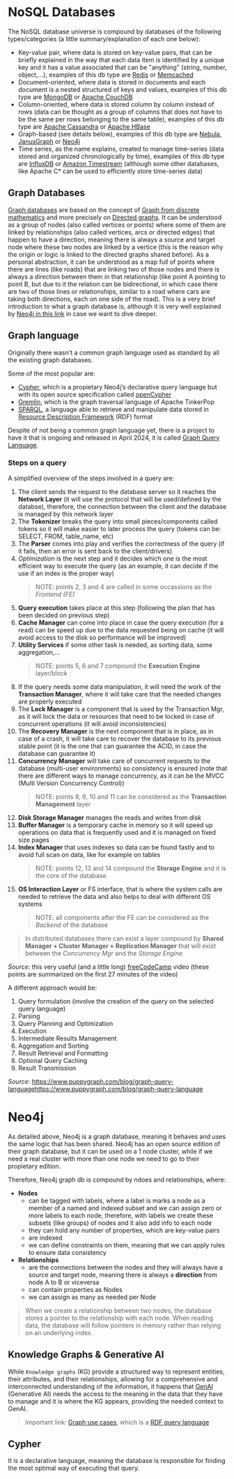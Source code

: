 # NoSQL Databases
The NoSQL database universe is compound by databases of the following types/categories (a little summary/explanation of each one below):

- Key-value pair, where data is stored on key-value pairs, that can be briefly explained in the way that each data item is identified by a unique key and it has a value associated that can be "anything" (string, number, object,...), examples of this db type are [Redis](https://redis.io/) or [Memcached](https://memcached.org/)
- Document-oriented, where data is stored in documents and each document is a nested structured of keys and values, examples of this db type are [MongoDB](https://www.mongodb.com/) or [Apache CouchDB](https://couchdb.apache.org/)
- Column-oriented, where data is stored column by column instead of rows (data can be thought as a group of columns that does not have to be the same per rows belonging to the same table), examples of this db type are [Apache Cassandra](https://cassandra.apache.org/_/index.html) or [Apache HBase](https://hbase.apache.org/)
- Graph-based (see details below), examples of this db type are [Nebula](https://www.nebula-graph.io/), [JanusGraph](https://janusgraph.org/) or [Neo4j](https://neo4j.com/product/neo4j-graph-database/)
- Time series, as the name explains, created to manage time-series (data stored and organized chronologically by time), examples of this db type are [InfluxDB](https://www.influxdata.com/) or [Amazon Timestream](https://aws.amazon.com/timestream/) (although some other databases, like Apache C* can be used to efficiently store time-series data)

## Graph Databases
[Graph databases](https://en.wikipedia.org/wiki/Graph_database) are based on the concept of [Graph from discrete mathematics](https://en.wikipedia.org/wiki/Graph_(discrete_mathematics)) and more precisely on [Directed graphs](https://en.wikipedia.org/wiki/Directed_graph). It can be understood as a group of nodes (also called vertices or points) where some of them are linked by relationships (also called vertices, arcs or directed edges) that happen to have a direction, meaning there is always a source and target node where these two nodes are linked by a vertice (this is the reason why the origin or logic is linked to the directed graphs shared before). As a personal abstraction, it can be understood as a map full of points where there are lines (like roads) that are linking two of those nodes and there is always a direction between them in that relationship (like point A pointing to point B, but due to it the relation can be bidirectional, in which case there are two of those lines or relationships, similar to a road where cars are taking both directions, each on one side of the road). This is a very brief introduction to what a graph database is, although it is very well explained by [Neo4j in this link](https://neo4j.com/docs/getting-started/graph-database/) in case we want to dive deeper.

## Graph language
Originally there wasn't a common graph language used as standard by all the existing graph databases. 

Some of the most popular are: 
- [Cypher](https://neo4j.com/docs/cypher-manual/current/introduction/), which is a propietary Neo4j’s declarative query language but with its open source specification called [openCypher](https://opencypher.org/)
- [Gremlin](https://tinkerpop.apache.org/gremlin.html), which is the graph traversal language of Apache TinkerPop
- [SPARQL](https://www.w3.org/TR/sparql11-query/), a language able to retrieve and manipulate data stored in [Resource Description Framework](https://en.wikipedia.org/wiki/Resource_Description_Framework) (RDF) format

Despite of not being a common graph language yet, there is a project to have it that is ongoing and released in April 2024, it is called [Graph Query Language](https://en.wikipedia.org/wiki/Graph_Query_Language).

### Steps on a query
A simplified overview of the steps involved in a query are:
1. The client sends the request to the database server so it reaches the **Network Layer** (it will use the protocol that will be used/defined by the databse), therefore, the connection between the client and the database is managed by this network layer
2. The **Tokenizer** breaks the query into small pieces/components called tokens so it will make easier to later process the query (tokens can be: SELECT, FROM, table_name, etc)
3. The **Parser** comes into play and verifies the correctness of the query (if it fails, then an error is sent back to the client/drivers)
4. *Optimization* is the next step and it decides which one is the most efficient way to execute the query (as an example, it can decide if the use if an index is the proper way)
    > NOTE: points 2, 3 and 4 are called in some occassions as the *Frontend (FE)*
5. **Query execution** takes place at this step (following the plan that has been decided on previous step)
6. **Cache Manager** can come into place in case the query execution (for a read) can be speed up due to the data requested being on cache (it will avoid access to the disk so performance will be improved)
7. **Utility Services** if some other task is needed, as sorting data, some aggregation,...
    > NOTE: points 5, 6 and 7 compound the **Execution Engine** layer/block
8. If the query needs some data manipulation, it will need the work of the **Transaction Manager**, where it will take care that the needed changes are properly executed
9. The **Lock Manager** is a component that is used by the Transaction Mgr, as it will lock the data or resources that need to be locked in case of concurrent operations (it will avoid inconsistencies)
10. The **Recovery Manager** is the next component that is in place, as in case of a crash, it will take care to recover the database to its previous stable point (it is the one that can guarantee the ACID, in case the database can guarantee it)
11. **Concurrency Manager** will take care of concurrent requests to the database (multi-user environments) so consistency is ensured (note that there are different ways to manage concurrency, as it can be the MVCC (Multi Version Concurrency Control))
    > NOTE: points 8, 9, 10 and 11 can be considered as the **Transaction Management** layer
12. **Disk Storage Manager** manages the reads and writes from disk
13. **Buffer Manager** is a temporary cache in memory so it will speed up operations on data that is frequently used and it is managed on fixed size pages
14. **Index Manager** that uses indexes so data can be found fastly and to avoid full scan on data, like for example on tables
    > NOTE: points 12, 13 and 14 compound the **Storage Engine** and it is the core of the database
15. **OS Interaction Layer** or FS interface, that is where the system calls are needed to retrieve the data and also helps to deal with different OS systems
    > NOTE: all components after the FE can be considered as the *Backend* of the database
  
> In distributed databases there can exist a layer compound by **Shared Manager + Cluster Manager + Replication Manager** that will exist between the *Concurrency Mgr* and the *Storage Engine*

*Source*: this very useful (and a little long) [freeCodeCamp](https://www.youtube.com/watch?v=pPqazMTzNOM&t=236s) video (these points are summarized on the first 27 minutes of the video)

A different approach would be:
1. Query formulation (involve the creation of the query on the selected query language)
2. Parsing
3. Query Planning and Optimization
4. Execution
5. Intermediate Results Management
6. Aggregation and Sorting
7. Result Retrieval and Formatting
8. Optional Query Caching
9. Result Transmission

*Source*: https://www.puppygraph.com/blog/graph-query-languagehttps://www.puppygraph.com/blog/graph-query-language


# Neo4j

As detailed above, Neo4j is a graph database, meaning it behaves and uses the same logic that has been shared. Neo4j has an open source edition of their graph database, but it can be used on a 1 node cluster, while if we need a real cluster with more than one node we need to go to their propietary edition. 

Therefore, Neo4j graph db is compound by ndoes and relationships, where:
- **Nodes** 
    - can be tagged with labels, where a label is marks a node as a member of a named and indexed subset and we can assign zero or more labels to each node, therefore, with labels we create these subsets (like groups) of nodes and it also add info to each node
    - they can hold any number of properties, which are key-value pairs
    - are indexed
    - we can define constraints on them, meaning that we can apply rules to ensure data consistency
- **Relationships** 
    - are the connections between the nodes and they will always have a source and target node, meaning there is always a **direction** from node A to B or viceversa
    - can contain properties as Nodes
    - we can assign as many as needed per Node

> When we create a relationship between two nodes, the database stores a pointer to the relationship with each node. When reading data, the database will follow pointers in memory rather than relying on an underlying index.

## Knowledge Graphs & Generative AI
While `Knowledge graphs` (KG) provide a structured way to represent entities, their attributes, and their relationships, allowing for a comprehensive and interconnected understanding of the information, it happens that [GenAI](https://neo4j.com/generativeai/) (Generative AI) needs the access to the meaning in the data that they have to manage and it is where the KG appears, providing the needed context to GenAI.
> Important link: [Graph use cases](https://neo4j.com/use-cases/), which is a [RDF query language](https://en.wikipedia.org/wiki/RDF_query_language)

## Cypher
It is a declarative language, meaning the database is responsible for finding the most optimal way of executing that query.
